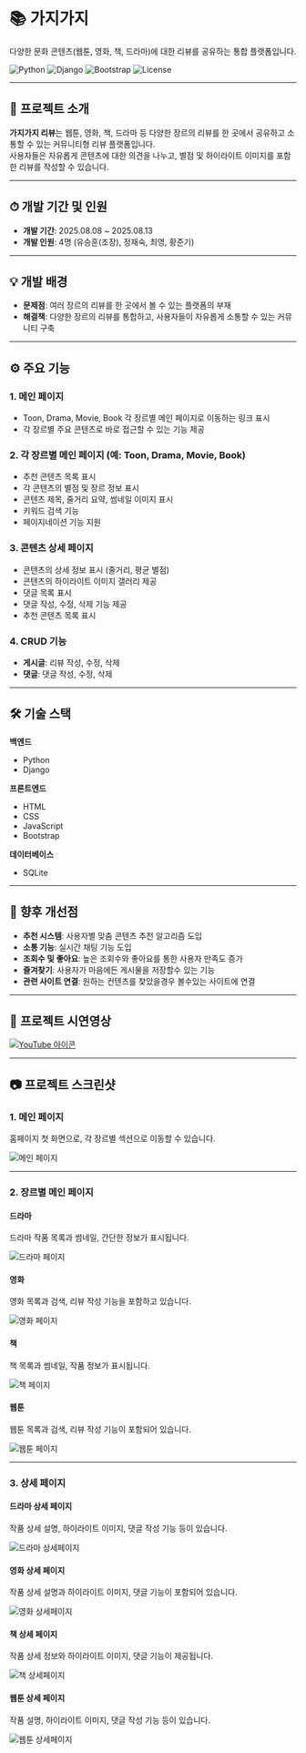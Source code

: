 # 📚 가지가지 
다양한 문화 콘텐츠(웹툰, 영화, 책, 드라마)에 대한 리뷰를 공유하는 통합 플랫폼입니다.

![Python](https://img.shields.io/badge/Python-3.x-blue)
![Django](https://img.shields.io/badge/Django-4.x-green)
![Bootstrap](https://img.shields.io/badge/Bootstrap-5.x-purple)
![License](https://img.shields.io/badge/license-MIT-lightgrey)



---

## 📖 프로젝트 소개
**가지가지 리뷰**는 웹툰, 영화, 책, 드라마 등 다양한 장르의 리뷰를 한 곳에서 공유하고 소통할 수 있는 커뮤니티형 리뷰 플랫폼입니다.  
사용자들은 자유롭게 콘텐츠에 대한 의견을 나누고, 별점 및 하이라이트 이미지를 포함한 리뷰를 작성할 수 있습니다.

---

## ⏱ 개발 기간 및 인원
- **개발 기간**: 2025.08.08 ~ 2025.08.13
- **개발 인원**: 4명 (유승훈(조장), 정재숙, 최영, 황준기)

---

## 💡 개발 배경
- **문제점**: 여러 장르의 리뷰를 한 곳에서 볼 수 있는 플랫폼의 부재
- **해결책**: 다양한 장르의 리뷰를 통합하고, 사용자들이 자유롭게 소통할 수 있는 커뮤니티 구축

---

## ⚙ 주요 기능

### 1. 메인 페이지
- Toon, Drama, Movie, Book 각 장르별 메인 페이지로 이동하는 링크 표시
- 각 장르별 주요 콘텐츠로 바로 접근할 수 있는 기능 제공


### 2. 각 장르별 메인 페이지 (예: Toon, Drama, Movie, Book)
- 추천 콘텐츠 목록 표시
- 각 콘텐츠의 별점 및 장르 정보 표시
- 콘텐츠 제목, 줄거리 요약, 썸네일 이미지 표시
- 키워드 검색 기능
- 페이지네이션 기능 지원
  
  
### 3. 콘텐츠 상세 페이지
- 콘텐츠의 상세 정보 표시 (줄거리, 평균 별점)
- 콘텐츠의 하이라이트 이미지 갤러리 제공
- 댓글 목록 표시
- 댓글 작성, 수정, 삭제 기능 제공
- 추천 콘텐츠 목록 표시


### 4. CRUD 기능
- **게시글**: 리뷰 작성, 수정, 삭제
- **댓글**: 댓글 작성, 수정, 삭제

---

## 🛠 기술 스택

**백엔드**
- Python  
- Django

**프론트엔드**
- HTML  
- CSS  
- JavaScript  
- Bootstrap

**데이터베이스**
- SQLite

---


## 📌 향후 개선점
- **추천 시스템**: 사용자별 맞춤 콘텐츠 추천 알고리즘 도입
- **소통 기능**: 실시간 채팅 기능 도입
- **조회수 및 좋아요**: 높은 조회수와 좋아요를 통한 사용자 만족도 증가
- **즐겨찾기**: 사용자가 마음에든 게시물을 저장할수 있는 기능
- **관련 사이트 연결**: 원하는 컨텐츠를 찾았을경우 볼수있는 사이트에 연결


---

## 🎥 프로젝트 시연영상
[![YouTube 아이콘](https://img.shields.io/badge/YouTube-FF0000?style=for-the-badge&logo=youtube&logoColor=white)](https://youtu.be/-Icd-urlrmk)




---

## 📷 프로젝트 스크린샷

### 1. 메인 페이지  
홈페이지 첫 화면으로, 각 장르별 섹션으로 이동할 수 있습니다.

![메인 페이지](_media/images/메인홈페이지.png)

---


### 2. 장르별 메인 페이지

#### 드라마  
드라마 작품 목록과 썸네일, 간단한 정보가 표시됩니다.

![드라마 페이지](_media/images/drama-main.png)

#### 영화  
영화 목록과 검색, 리뷰 작성 기능을 포함하고 있습니다.

![영화 페이지](_media/images/movie-main.png)

#### 책  
책 목록과 썸네일, 작품 정보가 표시됩니다.

![책 페이지](_media/images/book-main.png)

#### 웹툰  
웹툰 목록과 검색, 리뷰 작성 기능이 포함되어 있습니다.

![웹툰 페이지](_media/images/Toon-main.png)

---

### 3. 상세 페이지

#### 드라마 상세 페이지  
작품 상세 설명, 하이라이트 이미지, 댓글 작성 기능 등이 있습니다.

![드라마 상세페이지](_media/images/drama-detail.png)

#### 영화 상세 페이지  
작품 상세 설명과 하이라이트 이미지, 댓글 기능이 포함되어 있습니다.

![영화 상세페이지](_media/images/movie-detail.png)

#### 책 상세 페이지  
작품 상세 정보와 하이라이트 이미지, 댓글 기능이 제공됩니다.

![책 상세페이지](_media/images/book-detail.png)

#### 웹툰 상세 페이지  
작품 설명, 하이라이트 이미지, 댓글 작성 기능 등이 있습니다.

![웹툰 상세페이지](_media/images/toon-detail.png)


